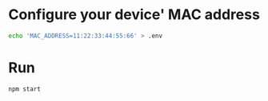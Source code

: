# Configure your device' MAC address

```bash
echo 'MAC_ADDRESS=11:22:33:44:55:66' > .env
```

# Run

```bash
npm start
```
